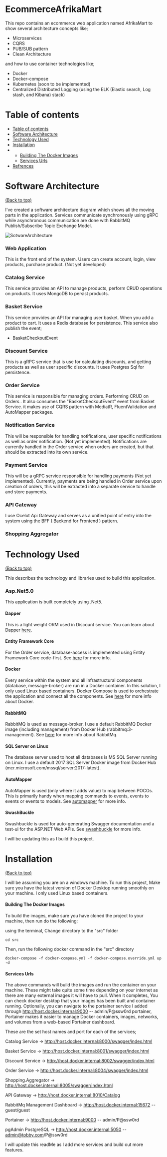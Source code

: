 # EcommerceAfrikaMart
This repo contains an ecommerce web application named AfrikaMart to show several architecture concepts like;

- Microservices
- CQRS
- PUB/SUB pattern
- Clean Architecture

and how to use container technologies like;
- Docker
- Docker-compose
- Kubernetes (soon to be implemented)
- Centralized Distributed Logging (using the ELK (Elastic search, Log stash, and Kibana) stack)


# Table of contents

- [Table of contents](#table-of-contents)
- [Software Architecture](#software-architecture)
- [Technology Used](#technology-used)
- [Installation](#installation)
-  - [Building The Docker Images](#building-the-docker-images)
    - [Services Urls](#services-url)
- [Refrences](#refrences)


# Software Architecture
[(Back to top)](#table-of-contents)

I've created a software architecture diagram which shows all the moving parts in the application. Services communicate synchronously using gRPC while asynchronous communication are done with RabbitMQ Publish/Subscribe Topic Exchange Model.

![SotwareArchitecture](https://res.cloudinary.com/deeveehhd/image/upload/v1631055030/Untitled_Diagram_2.jpg)

### Web Application
This is the front end of the system. Users can create account, login, view products, purchase product. (Not yet developed)

### Catalog Service
This service provides an API to manage products, perform CRUD operations on products. It uses MongoDB to persist products.

### Basket Service
This service provides an API for managing user basket. When you add a product to cart. It uses a Redis database for persistence.
This service also publish the event;
- BasketCheckoutEvent

### Discount Service
This is a gRPC service that is use for calculating discounts, and getting products as well as user specific discounts. It uses Postgres Sql for persistence.

### Order Service
This service is responsible for managing orders. Performing CRUD on Orders . It also consumes the "BasketCheckoutEvent" event from Basket Service. it makes use of CQRS pattern with MediatR, FluentValidation and AutoMapper packages.

### Notification Service
This will be responsible for handling notifications, user specific notifications as well as order notification. (Not yet implemented). Notifications are currently handled in the Order service when orders are created, but that should be extracted into its own service.

### Payment Service
This will be a gRPC service responsible for handling payments (Not yet implemented). Currently, payments are being handled in Order service upon creation of orders, this will be extracted into a separate service to handle and store payments.

### API Gateway
I use Ocelot Api Gateway and serves as a unified point of entry into the system using the BFF ( Backend for Frontend ) pattern.

### Shopping Aggregator

# Technology Used
[(Back to top)](#table-of-contents)

This describes the technology and libraries used to build this application.

### Asp.Net5.0
This application is built completely using .Net5.

#### Dapper
This is a light weight ORM used in Discount service. You can learn about Dapper [here](https://github.com/StackExchange/Dapper).

#### Entity Framework Core
For the Order service, database-access is implemented using Entity Framework Core code-first. See [here](https://docs.microsoft.com/en-us/ef/core/index)  for more info.

#### Docker
Every service within the system and all infrastructural components (database, message-broker) are run in a Docker container. In this solution, I only used Linux based containers. Docker Compose is used to orchestrate the application and connect all the components. See [here](https://www.docker.com/) for more info about Docker.

#### RabbitMQ
RabbitMQ is used as message-broker. I use a default RabbitMQ Docker image (including management) from Docker Hub (rabbitmq:3-management). See [here](https://www.rabbitmq.com/) for more info about RabbitMq.

#### SQL Server on Linux
The database server used to host all databases is MS SQL Server running on Linux. I use a default 2017 SQL Server Docker image from Docker Hub (mcr.microsoft.com/mssql/server:2017-latest).

#### AutoMapper
AutoMapper is used (only where it adds value) to map between POCOs. This is primarily handy when mapping commands to events, events to events or events to models. See [automapper](http://automapper.org/) for more info.

#### SwashBuckle
Swashbuckle is used for auto-generating Swagger documentation and a test-ui for the ASP.NET Web APIs. See [swashbuckle](https://github.com/domaindrivendev/Swashbuckle) for more info.

I will be updating this as I build this project.

# Installation
[(Back to top)](#table-of-contents)
 
 I will be assuming you are on a windows machine. To run this project, Make sure you have the latest version of Docker Desktop running smoothly on your machine. I only used Linux based containers.
 
####  Building The Docker Images
To build the images, make sure you have cloned the project to your machine, then run do the following;

using the terminal, Change directory to the "src" folder
```
cd src
```

Then, run the following docker command in the "src" directory

```
docker-compose -f docker-compose.yml -f docker-compose.override.yml up -d
```

#### Services Urls

The above commands will build the images and run the container on your machine. These might take quite some time depending on your internet as there are many external images it will have to pull. When it completes, You can check docker desktop that your images has been built and container running. Optionally, you can navigate to the portainer service I added through http://host.docker.internal:9000 -- admin/P@ssw0rd portainer, Portainer makes it easier to manage Docker containers, images, networks, and volumes from a web-based Portainer dashboard.

These are the set host names and port for each of the services;

Catalog Service -> http://host.docker.internal:8000/swagger/index.html

Basket Service -> http://host.docker.internal:8001/swagger/index.html

Discount Service -> http://host.docker.internal:8002/swagger/index.html

Order Service -> http://host.docker.internal:8004/swagger/index.html

Shopping.Aggregator -> http://host.docker.internal:8005/swagger/index.html

API Gateway -> http://host.docker.internal:8010/Catalog

RabbitMq Management Dashboard -> http://host.docker.internal:15672 -- guest/guest

Portainer -> http://host.docker.internal:9000 -- admin/P@ssw0rd

pgAdmin PostgreSQL -> http://host.docker.internal:5050 -- admin@tobby.com/P@ssw0rd


I will update this readMe as I add more services and build out more features.


